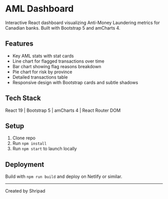 # AML Dashboard

Interactive React dashboard visualizing Anti-Money Laundering metrics for Canadian banks. Built with Bootstrap 5 and amCharts 4.

## Features

- Key AML stats with stat cards  
- Line chart for flagged transactions over time  
- Bar chart showing flag reasons breakdown  
- Pie chart for risk by province  
- Detailed transactions table  
- Responsive design with Bootstrap cards and subtle shadows

## Tech Stack

React 19 | Bootstrap 5 | amCharts 4 | React Router DOM

## Setup

1. Clone repo  
2. Run `npm install`  
3. Run `npm start` to launch locally

## Deployment

Build with `npm run build` and deploy on Netlify or similar.

---

Created by Shripad

